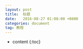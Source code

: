 ```yaml
---
layout: post
title:  标题
date:   2016-08-27 01:08:00 +0800
categories: document
tag: 教程
---
```


* content
{:toc}